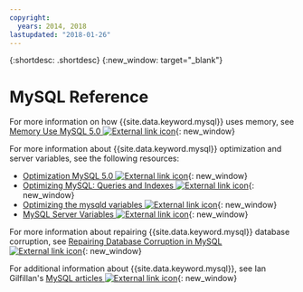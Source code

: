 ```yaml
---
copyright:
  years: 2014, 2018
lastupdated: "2018-01-26"
---
```


{:shortdesc: .shortdesc}
{:new_window: target="_blank"}

# MySQL Reference

For more information on how {{site.data.keyword.mysql}} uses memory, see [Memory Use MySQL 5.0 ![External link icon](../../icons/launch-glyph.svg "External link icon")](http://dev.mysql.com/doc/refman/5.0/en/memory-use.html){: new_window}

For more information about {{site.data.keyword.mysql}} optimization and server variables, see the following resources:
* [Optimization MySQL 5.0 ![External link icon](../../icons/launch-glyph.svg "External link icon")](http://dev.mysql.com/doc/refman/5.0/en/optimization.html){: new_window}
* [Optimizing MySQL: Queries and Indexes ![External link icon](../../icons/launch-glyph.svg "External link icon")](http://www.databasejournal.com/features/mysql/article.php/1382791){: new_window}
* [Optimizing the mysqld variables ![External link icon](../../icons/launch-glyph.svg "External link icon")](http://www.databasejournal.com/features/mysql/article.php/3367871){: new_window}
* [MySQL Server Variables ![External link icon](../../icons/launch-glyph.svg "External link icon")](http://www.mysqlperformanceblog.com/2006/06/08/mysql-server-variables-sql-layer-or-storage-engine-specific/){: new_window}

For more information about repairing {{site.data.keyword.mysql}} database corruption, see [Repairing Database Corruption in MySQL ![External link icon](../../icons/launch-glyph.svg "External link icon")](http://www.databasejournal.com/features/mysql/article.php/3300511){: new_window}

For additional information about {{site.data.keyword.mysql}}, see Ian Gilfillan's [MySQL articles ![External link icon](../../icons/launch-glyph.svg "External link icon")](http://www.databasejournal.com/article.php/1474351){: new_window}
